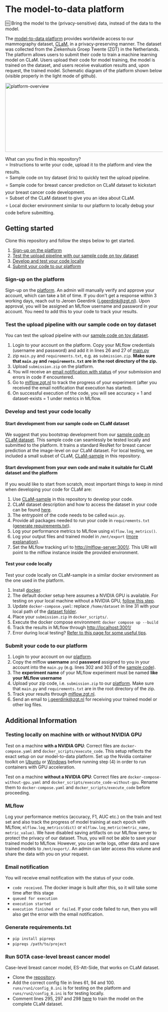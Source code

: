 # The model-to-data platform

🆒 Bring the model to the (privacy-sensitive) data, instead of the data to the model.


The [model-to-data platform](https://fe.zgt.nl) provides worldwide access to our mammography dataset, [CLaM](./dataset.md), in a privacy-preserving manner. The dataset was collected from the Ziekenhuis Groep Twente (ZGT) in the Netherlands. The platform allows users to submit their code to train a machine learning model on CLaM. Users upload their code for model training, the model is trained on the dataset, and users receive evaluation results and, upon request, the trained model. Schematic diagram of the platform shown below (visible properly in the light mode of github).

<img src="data-access-platform.png" alt="platform-overview" style="height: 220px; width:800px;"/>

What can you find in this repository? <br/>
:star: Instructions to write your code, upload it to the platform and view the results. <br/>
:star: Sample code on toy dataset (iris) to quickly test the upload pipeline. <br/>
:star: Sample code for breast cancer prediction on CLaM dataset to kickstart your breast cancer code development. <br/>
:star: Subset of the CLaM dataset to give you an idea about CLaM. <br/>
:star: Local docker environment similar to our platform to locally debug your code before submitting. <br/>

## Getting started
Clone this repository and follow the steps below to get started.
1. [Sign-up on the platform](#sign-up-on-the-platform)
2. [Test the upload pipeline with our sample code on toy dataset](#test-the-upload-pipeline-with-our-sample-code)
3. [Develop and test your code locally](#develop-and-test-your-code-locally)
4. [Submit your code to our platform](#submit-your-code-to-our-platform)

### Sign-up on the platform
Sign-up on the [platform](https://fe.zgt.nl). An admin will manually verify and approve your account, which can take a bit of time. If you don't get a response within 3 working days, reach out to Jeroen Geerdink ([j.geerdink@zgt.nl](j.geerdink@zgt.nl)). Upon approval, you will be assigned an MLflow username and password in your account. You need to add this to your code to track your results.

### Test the upload pipeline with our sample code on toy dataset
You can test the upload pipeline with our [sample code on toy dataset](./sample_code/toy-dataset).
1. Login to your account on the platform. Copy your MLflow credentials (username and password) and add it in lines 26 and 27 of [main.py](./sample_code/toy-dataset/main.py)
2. zip ```main.py``` and ```requirements.txt```, e.g. as ```submission.zip```. **Make sure that ```main.py``` and ```requirements.txt``` are in the root directory of the zip.**
3. Upload ```submission.zip``` on the platform.
4. You will receive an [email notification with status](#email-notification) of your submission and errors in code if encountered.
5. Go to [mlflow.zgt.nl](https://mlflow.zgt.nl) to track the progress of your experiment (after you received the email notification that execution has started).
6. On successful execution of the code, you will see accuracy = 1 and dataset-exists = 1 under metrics in MLflow.

### Develop and test your code locally
#### Start development from our sample code on CLaM dataset

We suggest that you bootstrap development from our [sample code on CLaM dataset](./sample_code/clam-dataset). This sample code can seamlessly be tested locally and submitted to the platform. It trains a standard ResNet for breast cancer prediction at the image-level on our CLaM dataset. For local testing, we included a small subset of CLaM, [CLaM-sample](./dataset) in this repository. 

#### Start development from your own code and make it suitable for CLaM dataset and the platform

If you would like to start from scratch, most important things to keep in mind when developing your code for CLaM are:
1. Use [CLaM-sample](./dataset) in this repository to develop your code.
2. CLaM dataset description and how to access the dataset in your code can be found [here](./dataset/dataset.md). 
3. The entrypoint of the code needs to be called ```main.py```.
4. Provide all packages needed to run your code in ```requirements.txt``` ([generate requirements.txt](#generate-requirementstxt)). 
5. Log your performance metrics to MLflow using ```mlflow.log_metrics()```.
6. Log your output files and trained model in ```/mnt/export``` ([more explanation](#mlflow)). 
7. Set the MLflow tracking url to [http://mlflow-server:3001/](http://mlflow-server:3001/). This URI will point to the mlflow instance inside the provided environment.

#### Test your code locally

Test your code locally on CLaM-sample in a similar docker environment as the one used in the platform.
1. Install [docker](./setup-docker.md).
2. The default docker setup here assumes a NVIDIA GPU is available. For testing on your local machine without a NVIDIA GPU, [follow this step](#testing-locally-on-machine-with-or-without-nvidia-gpu). 
3. Update ```docker-compose.yaml```: replace ```/home/dataset``` in line 31 with your local path of the [dataset folder](./dataset).
4. Place your ```submission.zip``` in ```docker_scripts/```.
5. Execute the docker compose environment: ```docker compose up --build```
6. Track the results in MLflow through [http://localhost:3001/](http://localhost:3001/)
7. Error during local testing? [Refer to this page for some useful tips](useful-docker-commands.md).



### Submit your code to our platform
1. Login to your account on our [platform](https://fe.zgt.nl). 
2. Copy the mlflow **username** and **password** assigned to you in your account into the ```main.py``` (e.g. lines 302 and 303 of the [sample code](./sample_code/clam-dataset/main.py)).
3. The **experiment name** of your MLflow experiment must be named **like your MLflow username**  
4. Upload your zip code, i.e. ```submission.zip``` to our [platform](https://fe.zgt.nl). Make sure that ```main.py``` and ```requirements.txt``` are in the root directory of the zip.
5. Track your results through [mlflow.zgt.nl](https://mlflow.zgt.nl).
6. Send an email to [j.geerdink@zgt.nl](j.geerdink@zgt.nl) for receiving your trained model or other log files.

## Additional Information

### Testing locally on machine with or without NVIDIA GPU
Test on a machine **with a NVIDIA GPU**: Correct files are ```docker-compose.yaml``` and ```docker_scripts/execute_code```. This setup reflects the exact setup on our model-to-data platform. Set up the Nvidia container toolkit on [Ubuntu](https://docs.nvidia.com/datacenter/cloud-native/container-toolkit/latest/install-guide.html#installation) or [Windows](https://developer.nvidia.com/cuda/wsl) before running step (4) in order to run containers with GPU acceleration. <br/>

Test on a machine **without a NVIDIA GPU**: Correct files are ```docker-compose-without-gpu.yaml``` and ```docker_scripts/execute_code-without-gpu```. Rename them to ```docker-compose.yaml``` and ```docker_scripts/execute_code``` before proceeding. <br/>

### MLflow
Log your performance metrics (accuracy, F1, AUC etc.) on the train and test set and also track the progress of model training at each epoch with MLflow, ```mlflow.log_metrics(dict)``` or ```mlflow.log_metric(metric_name, metric_value)```. We have disabled saving artifacts on our MLflow server to protect the privacy of our dataset. Thus, you will not be able to save your trained model to MLflow. However, you can write logs, other data and save trained models to ```/mnt/export/```. An admin can later access this volume and share the data with you on your request.

### Email notification
You will receive email notification with the status of your code. 
- ```code received```. The docker image is bulit after this, so it will take some time after this stage
- ```queued for execution```
- ```execution started```
- ```execution finished or failed```. If your code failed to run, then you will also get the error with the email notification.

### Generate requirements.txt

- ```pip install pipreqs```
- ```pipreqs /path/to/project```

### Run SOTA case-level breast cancer model

Case-level breast cancer model, ES-Att-Side, that works on CLaM dataset. 
- Clone the [repository](https://github.com/ShreyasiPathak/case-level-breast-cancer-data-access).
- Add the correct config file in lines 61, 94 and 100. ```runs/run1/config_8.ini``` is for testing on the platform and ```runs/run2/config_8.ini``` is for testing locally.
- Comment lines 295, 297 and 298 [here](https://github.com/ShreyasiPathak/case-level-breast-cancer-data-access/blob/main/setup/read_input_file.py) to train the model on the complete CLaM dataset.
